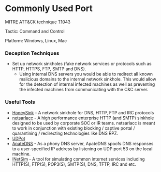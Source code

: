 # Commonly Used Port

MITRE ATT&CK technique [T1043](https://attack.mitre.org/wiki/Technique/T1043)

Tactic: Command and Control

Platform: Windows, Linux, Mac

### Deception Techniques
* Set up network sinkholes (fake network services or protocols such as HTTP, HTTPS, FTP, SMTP and DNS).
    * Using internal DNS servers you would be able to redirect all known malicious domains to the internal network sinkhole. This would allow for the detection of internal infected machines as well as preventing the infected machines from communicating with the C&C server.

### Useful Tools
* [HoneySink](http://www.honeynet.org/node/773) - A network sinkhole for DNS, HTTP, FTP and IRC protocols
* [netsarlacc](https://github.com/ciscocsirt/netsarlacc) - A high performance enterprise HTTP (and SMTP) sinkhole designed to be used by corporate SOC or IR teams. netsarlacc is meant to work in conjunction with existing blocking / captive portal / quarantining / redirecting technologies like DNS RPZ.
* [UDPot](https://github.com/jekil/UDPot)
* [ApateDNS](https://www.fireeye.com/services/freeware/apatedns.html) - As a phony DNS server, ApateDNS spoofs DNS responses to a user-specified IP address by listening on UDP port 53 on the local machine.
* [INetSim](http://www.inetsim.org/downloads.html) - A tool for simulating common internet services including HTTP(S), FTP(S), POP3(S), SMTP(S), DNS, TFTP, IRC and etc.